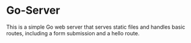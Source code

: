 # Go-Server
This is a simple Go web server that serves static files and handles basic routes, including a form submission and a hello route.
